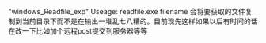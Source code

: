 "windows_Readfile_exp"
Useage: readfile.exe filename
会将要获取的文件复制到当前目录下而不是在输出一堆乱七八糟的。目前现先这样如果以后有时间的话在改一下比如加个远程post提交到服务器等等
